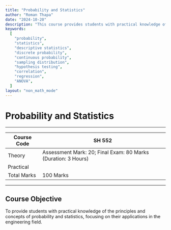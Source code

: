 ```yaml
---
title: "Probability and Statistics"
author: "Roman Thapa"
date: "2024-10-20"
description: "This course provides students with practical knowledge of probability and statistics principles, with applications in the engineering field."
keywords:
  [
    "probability",
    "statistics",
    "descriptive statistics",
    "discrete probability",
    "continuous probability",
    "sampling distribution",
    "hypothesis testing",
    "correlation",
    "regression",
    "ANOVA",
  ]
layout: "non_math_mode"
---
```


# Probability and Statistics

---

| Course Code | SH 552                                                        |
| ----------- | ------------------------------------------------------------- |
| Theory      | Assessment Mark: 20; Final Exam: 80 Marks (Duration: 3 Hours) |
| Practical   |                                                               |
| Total Marks | 100 Marks                                                     |

---

## Course Objective

To provide students with practical knowledge of the principles and concepts of probability and statistics, focusing on their applications in the engineering field.

---

## 1. Descriptive Statistics and Basic Probability (6 hours)

- [1.1 Introduction to Statistics and Its Importance in Engineering](path/to/subtopic1/)
- [1.2 Describing Data with Graphs (Bar, Pie, Line Diagram, Box Plot)](path/to/subtopic2/)
- [1.3 Describing Data with Numerical Measures (Measuring Center, Measuring Variability)](path/to/subtopic3/)
- [1.4 Basic Probability: Additive Law, Multiplicative Law, Bayes' Theorem](path/to/subtopic4/)

---

## 2. Discrete Probability Distributions

- [2.1 Discrete Random Variable](path/to/subtopic5/)
- [2.2 Binomial Probability Distribution](path/to/subtopic6/)
- [2.3 Negative Binomial Distribution](path/to/subtopic7/)
- [2.4 Poisson Distribution](path/to/subtopic8/)
- [2.5 Hypergeometric Distribution](path/to/subtopic9/)

---

## 3. Continuous Probability Distributions

- [3.1 Continuous Random Variable and Probability Densities](path/to/subtopic10/)
- [3.2 Normal Distribution](path/to/subtopic11/)
- [3.3 Gamma Distribution](path/to/subtopic12/)
- [3.4 Chi-Square Distribution](path/to/subtopic13/)

---

## 4. Sampling Distribution

- [4.1 Population and Sample](path/to/subtopic14/)
- [4.2 Central Limit Theorem](path/to/subtopic15/)
- [4.3 Sampling Distribution of the Sample Mean](path/to/subtopic16/)
- [4.4 Sampling Distribution of Sample Proportion](path/to/subtopic17/)

---

## 5. Inference Concerning Mean

- [5.1 Point Estimation and Interval Estimation](path/to/subtopic18/)
- [5.2 Test of Hypothesis](path/to/subtopic19/)
- [5.3 Hypothesis Test Concerning One Mean](path/to/subtopic20/)
- [5.4 Hypothesis Test Concerning Two Means](path/to/subtopic21/)
- [5.5 One-Way ANOVA](path/to/subtopic22/)

---

## 6. Inference Concerning Proportion

- [6.1 Estimation of Proportions](path/to/subtopic23/)
- [6.2 Hypothesis Concerning One Proportion](path/to/subtopic24/)
- [6.3 Hypothesis Concerning Two Proportions](path/to/subtopic25/)
- [6.4 Chi-Square Test of Independence](path/to/subtopic26/)

---

## 7. Correlation and Regression

- [7.1 Correlation](path/to/subtopic27/)
- [7.2 Least Squares Method](path/to/subtopic28/)
- [7.3 Analysis of Variance (ANOVA) for Linear Regression Model](path/to/subtopic29/)
- [7.4 Inference Concerning Least Squares Method](path/to/subtopic30/)
- [7.5 Multiple Correlation and Regression](path/to/subtopic31/)

---

## 8. Application of Computers in Statistical Data Computing (4 hours)

- [8.1 Application of Computers for Statistical Problem Solving](path/to/subtopic32/)  
  (e.g., Scientific Calculator, Excel, SPSS, MATLAB)

---

## References

1. Richard A. Johnson, _Probability and Statistics for Engineers_, Miller and Freund's Publication
2. Jay L. Devore, _Probability and Statistics for Engineering and the Sciences_, Brooks/Cole Publishing Company
3. Richard I. Levin, David S. Rubin, _Statistics for Management_, Prentice Hall Publication
4. Mendenhall Beaver Beaver, _Introduction to Probability and Statistics_, Thomson Brooks/Cole
